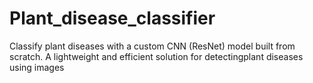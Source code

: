 # Plant_disease_classifier
Classify plant diseases with a custom CNN (ResNet) model built from scratch. A lightweight and efficient solution for detectingplant diseases using images
